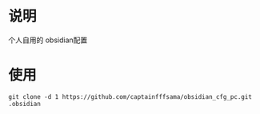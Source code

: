 # 说明
个人自用的 obsidian配置
# 使用
```shell
git clone -d 1 https://github.com/captainfffsama/obsidian_cfg_pc.git .obsidian
```


